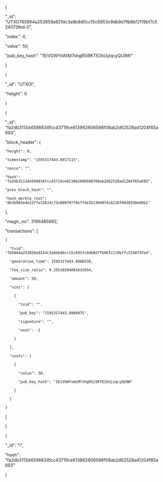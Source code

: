 {

  "_id": "UTXO765864a253859a921dc3a8b8d0cc15c6953c9db9d7fb9bf2119bf7c524073fed-0",
  
  "index": 0,
  
  "value": 50,
  
  "pub_key_hash": "1EiVGWYsWiM7shgR5i9KTE2kUjzqcyQU9W"
  
}





{

  "_id": "UTXOl",
  
  "height": 0
  
}





{

  "_id": "fa2db3113d4598834fcc43719ce613862606588f08ab2d62528ad1204f65a693",
  
  "block_header": {
  
    "height": 0,
    
    "timestamp": "1595317443.8917115",
    
    "nonce": "",
    
    "hash": "fa2db3113d4598834fcc43719ce613862606588f08ab2d62528ad1204f65a693",
    
    "prev_block_hash": "",
    
    "hash_merkle_root": "0b3b993e4e22ffe31624c73c009797f0e7fde2b136d0f4c621bf04382d9e08b2"
    
  },
  
  "magic_no": 3166485692,
  
  "transactions": [
  
    {
    
      "txid": "765864a253859a921dc3a8b8d0cc15c6953c9db9d7fb9bf2119bf7c524073fed",
      
      "generation_time": 1595317443.8886538,
      
      "fee_size_ratio": 0.25510204081632654,
      
      "amount": 50,
      
      "vins": [
      
        {
        
          "txid": "",
          
          "pub_key": "1595317443.8886075",
          
          "signature": "",
          
          "vout": -1
          
        }
        
      ],
      
      "vouts": [
      
        {
        
          "value": 50,
          
          "pub_key_hash": "1EiVGWYsWiM7shgR5i9KTE2kUjzqcyQU9W"
          
        }
        
      ]
      
    }
    
  ]
  
}





{

  "_id": "l",
  
  "hash": "fa2db3113d4598834fcc43719ce613862606588f08ab2d62528ad1204f65a693"
  
}







